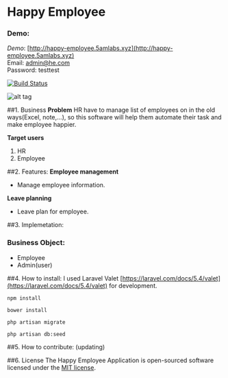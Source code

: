 Happy Employee
===================

### Demo:
*Demo*: [http://happy-employee.5amlabs.xyz](http://happy-employee.5amlabs.xyz)  
Email: admin@he.com  
Password: testtest

[![Build Status](https://travis-ci.org/byhbt/happy-employee.svg?branch=master)](https://travis-ci.org/byhbt/happy-employee)

![alt tag](http://i.imgur.com/ce1ozph.png)

##1. Business
**Problem**
HR have to manage list of employees on in the old ways(Excel, note,...), so this software will help them automate 
their task and make employee happier.

**Target users**
 1. HR
 2. Employee

##2. Features:
**Employee management**
 - Manage employee information.

**Leave planning**
 - Leave plan for employee.

##3. Implemetation:
### Business Object:
 - Employee
 - Admin(user)

##4. How to install:
I used Laravel Valet [https://laravel.com/docs/5.4/valet](https://laravel.com/docs/5.4/valet) for development.

```
npm install
```

```
bower install
```

```
php artisan migrate
```

```
php artisan db:seed
```

##5. How to contribute:
(updating)

##6. License
The Happy Employee Application is open-sourced software licensed under the [MIT license](http://opensource.org/licenses/MIT).
